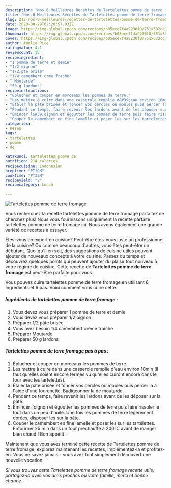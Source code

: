 ```yaml
---
description: "Nos 6 Meilleures Recettes de Tartelettes pomme de terre fromage"
title: "Nos 6 Meilleures Recettes de Tartelettes pomme de terre fromage"
slug: 212-nos-6-meilleures-recettes-de-tartelettes-pomme-de-terre-fromage
date: 2020-08-29T02:20:57.032Z
image: https://img-global.cpcdn.com/recipes/b05ece7f4a9230f0/751x532cq70/tartelettes-pomme-de-terre-fromage-photo-principale-de-la-recette.jpg
thumbnail: https://img-global.cpcdn.com/recipes/b05ece7f4a9230f0/751x532cq70/tartelettes-pomme-de-terre-fromage-photo-principale-de-la-recette.jpg
cover: https://img-global.cpcdn.com/recipes/b05ece7f4a9230f0/751x532cq70/tartelettes-pomme-de-terre-fromage-photo-principale-de-la-recette.jpg
author: Amelia Rice
ratingvalue: 4.1
reviewcount: 15
recipeingredient:
- "1 pomme de terre et demie"
- "1/2 oignon"
- "1/2 pte brise"
- "1/4 camembert crme frache"
- " Moutarde"
- "50 g lardons"
recipeinstructions:
- "Éplucher et couper en morceaux les pommes de terre."
- "Les mettre à cuire dans une casserole remplie d&#39;eau environ 10min (il faut qu&#39;elles soient encore fermes vu qu&#39;elles cuiront encore dans le four avec les tartelettes)."
- "Étaler la pâte brisée et foncer vos cercles ou moules puis percer la à l&#39;aide d&#39;une fourchette. Badigeonner la de moutarde."
- "Pendant ce temps, faire revenir les lardons avant de les déposer sur la pâte."
- "Émincer l&#39;oignon et égoutter les pommes de terre puis faire rissoler le tout dans un peu d&#39;huile. Une fois les pommes de terre légèrement dorées, disposer les sur la pâte."
- "Couper le camembert en fine lamelle et poser les sur les tartelettes. Enfourner 25 min dans un four préchauffé à 200°C avant de manger bien chaud ! Bon appétit !"
categories:
- Resep
tags:
- tartelettes
- pomme
- de

katakunci: tartelettes pomme de 
nutrition: 214 calories
recipecuisine: Indonesian
preptime: "PT19M"
cooktime: "PT33M"
recipeyield: "2"
recipecategory: Lunch

---
```



![Tartelettes pomme de terre fromage](https://img-global.cpcdn.com/recipes/b05ece7f4a9230f0/751x532cq70/tartelettes-pomme-de-terre-fromage-photo-principale-de-la-recette.jpg)

Vous recherchez la recette tartelettes pomme de terre fromage parfaite? ne cherchez plus! Nous vous fournissons uniquement la recette parfaite tartelettes pomme de terre fromage ici. Nous avons également une grande variété de recettes à essayer.

Êtes-vous un expert en cuisine? Peut-être êtes-vous juste un professionnel de la cuisine? Ou comme beaucoup d'autres, vous êtes peut-être un débutant. Quoi qu'il en soit, des suggestions de cuisine utiles peuvent ajouter de nouveaux concepts à votre cuisine. Passez du temps et découvrez quelques points qui peuvent ajouter du plaisir tout nouveau à votre régime de cuisine. Cette recette de <strong> Tartelettes pomme de terre fromage </strong> est peut-être parfaite pour vous.

<!--inarticleads1-->

Vous pouvez cuire tartelettes pomme de terre fromage en utilisant 6 Ingrédients et 6 pas. Voici comment vous cuire cette.

##### Ingrédients de tartelettes pomme de terre fromage :

1. Vous devez vous préparer 1 pomme de terre et demie
1. Vous devez vous préparer 1/2 oignon
1. Préparer 1/2 pâte brisée
1. Vous avez besoin 1/4 camembert crème fraîche
1. Préparer  Moutarde
1. Préparer 50 g lardons




<!--inarticleads2-->

##### Tartelettes pomme de terre fromage pas à pas :

1. Éplucher et couper en morceaux les pommes de terre.
1. Les mettre à cuire dans une casserole remplie d&#39;eau environ 10min (il faut qu&#39;elles soient encore fermes vu qu&#39;elles cuiront encore dans le four avec les tartelettes).
1. Étaler la pâte brisée et foncer vos cercles ou moules puis percer la à l&#39;aide d&#39;une fourchette. Badigeonner la de moutarde.
1. Pendant ce temps, faire revenir les lardons avant de les déposer sur la pâte.
1. Émincer l&#39;oignon et égoutter les pommes de terre puis faire rissoler le tout dans un peu d&#39;huile. Une fois les pommes de terre légèrement dorées, disposer les sur la pâte.
1. Couper le camembert en fine lamelle et poser les sur les tartelettes. Enfourner 25 min dans un four préchauffé à 200°C avant de manger bien chaud ! Bon appétit !




<!--inarticleads1-->

<p>
Maintenant que vous avez terminé cette recette de Tartelettes pomme de terre fromage, explorez maintenant les recettes, implémentez-la et profitez-en. Vous ne savez jamais - vous avez tout simplement découvert une nouvelle vocation.
</p>

<p>
<i>Si vous trouvez cette Tartelettes pomme de terre fromage recette utile, partagez-la avec vos amis proches ou votre famille, merci et bonne chance.</i>
</p>
